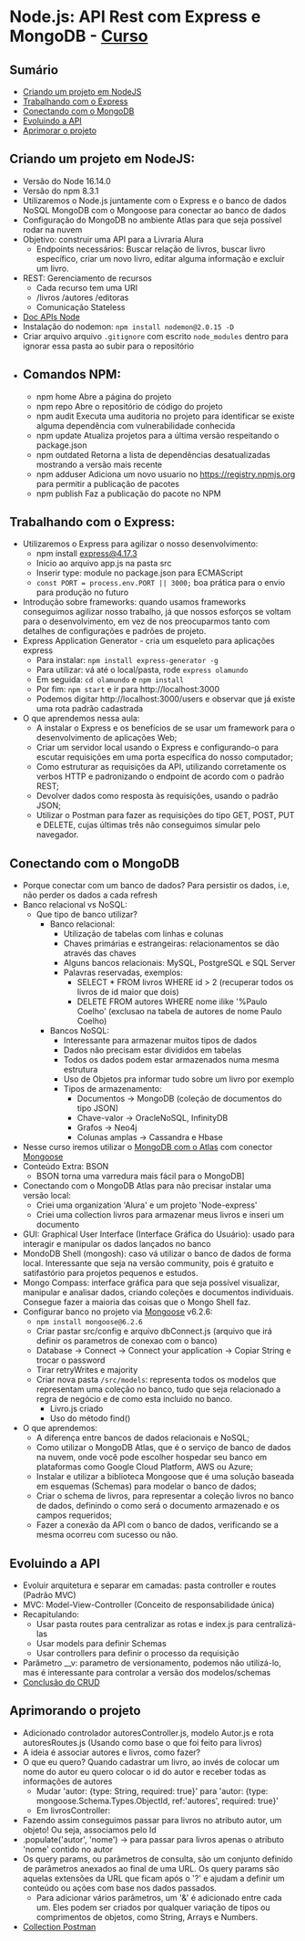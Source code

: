 # Node.js: API Rest com Express e MongoDB - [Curso](https://cursos.alura.com.br/course/nodejs-api-rest-express-mongodb)
## Sumário

- [Criando um projeto em NodeJS](#criando-um-projeto-em-nodejs)
- [Trabalhando com o Express](#trabalhando-com-o-express)
- [Conectando com o MongoDB](#conectando-com-o-mongodb)
- [Evoluindo a API](#evoluindo-a-api)
- [Aprimorar o projeto](#aprimorando-o-projeto)

## Criando um projeto em NodeJS:
- Versão do Node 16.14.0 
- Versão do npm 8.3.1
- Utilizaremos o Node.js juntamente com o Express e o banco de dados NoSQL MongoDB com o Mongoose para conectar ao banco de dados
- Configuração do MongoDB no ambiente Atlas para que seja possível rodar na nuvem
- Objetivo: construir uma API para a Livraria Alura
  - Endpoints necessários: Buscar relação de livros, buscar livro específico, criar um novo livro, editar alguma informação e excluir um livro.
- REST: Gerenciamento de recursos
  - Cada recurso tem uma URI
  - /livros /autores /editoras
  - Comunicação Stateless
- [Doc APIs Node](https://nodejs.org/api/)
- Instalação do nodemon: `npm install nodemon@2.0.15 -D`
- Criar arquivo arquivo `.gitignore` com escrito `node_modules` dentro para ignorar essa pasta ao subir para o repositório
- Comandos NPM:
  - 
  - npm home	Abre a página do projeto
  - npm repo	Abre o repositório de código do projeto
  - npm audit	Executa uma auditoria no projeto para identificar se existe alguma dependência com vulnerabilidade conhecida
  - npm update	Atualiza projetos para a última versão respeitando o package.json
  - npm outdated	Retorna a lista de dependências desatualizadas mostrando a versão mais recente
  - npm adduser	Adiciona um novo usuario no https://registry.npmjs.org para permitir a publicação de pacotes
  - npm publish	Faz a publicação do pacote no NPM

## Trabalhando com o Express:
- Utilizaremos o Express para agilizar o nosso desenvolvimento:
  - npm install express@4.17.3
  - Inicio ao arquivo app.js na pasta src
  - Inserir type: module no package.json para ECMAScript
  - `const PORT = process.env.PORT || 3000;` boa prática para o envio para produção no futuro
- Introdução sobre frameworks: quando usamos frameworks conseguimos agilizar nosso trabalho, já que nossos esforços se voltam para o desenvolvimento, em vez de nos preocuparmos tanto com detalhes de configurações e padrões de projeto.
- Express Application Generator - cria um esqueleto para aplicações express
  - Para instalar: `npm install express-generator -g`
  - Para utilizar: vá até o local/pasta, rode `express olamundo`
  - Em seguida: `cd olamundo` e `npm install`
  - Por fim: `npm start` e ir para http://localhost:3000
  - Podemos digitar http://localhost:3000/users e observar que já existe uma rota padrão cadastrada
- O que aprendemos nessa aula:
  - A instalar o Express e os benefícios de se usar um framework para o desenvolvimento de aplicações Web;
  - Criar um servidor local usando o Express e configurando-o para escutar requisições em uma porta específica do nosso computador;
  - Como estruturar as requisições da API, utilizando corretamente os verbos HTTP e padronizando o endpoint de acordo com o padrão REST;
  - Devolver dados como resposta às requisições, usando o padrão JSON;
  - Utilizar o Postman para fazer as requisições do tipo GET, POST, PUT e DELETE, cujas últimas três não conseguimos simular pelo navegador.

## Conectando com o MongoDB
- Porque conectar com um banco de dados? Para persistir os dados, i.e, não perder os dados a cada refresh
- Banco relacional vs NoSQL:
  - Que tipo de banco utilizar? 
    - Banco relacional:
      - Utilização de tabelas com linhas e colunas
      - Chaves primárias e estrangeiras: relacionamentos se dão através das chaves
      - Alguns bancos relacionais: MySQL, PostgreSQL e SQL Server
      - Palavras reservadas, exemplos:
        - SELECT * FROM livros WHERE id > 2 (recuperar todos os livros de id maior que dois)
        - DELETE FROM autores WHERE nome ilike '%Paulo Coelho' (exclusao na tabela de autores de nome Paulo Coelho)
    - Bancos NoSQL:
      - Interessante para armazenar muitos tipos de dados
      - Dados não precisam estar divididos em tabelas
      - Todos os dados podem estar armazenados numa mesma estrutura
      - Uso de Objetos pra informar tudo sobre um livro por exemplo
      - Tipos de armazenamento:
        - Documentos -> MongoDB (coleção de documentos do tipo JSON)
        - Chave-valor -> OracleNoSQL, InfinityDB
        - Grafos -> Neo4j
        - Colunas amplas -> Cassandra e Hbase
- Nesse curso iremos utilizar o [MongoDB com o Atlas](https://www.mongodb.com/pt-br/atlas) com conector [Mongoose](https://mongoosejs.com/)
- Conteúdo Extra: BSON
  - BSON torna uma varredura mais fácil para o MongoDB]
- Conectando com o MongoDB Atlas para não precisar instalar uma versão local:
  - Criei uma organization 'Alura' e um  projeto 'Node-express'
  - Criei uma collection livros para armazenar meus livros e inseri um documento
- GUI: Graphical User Interface (Interface Gráfica do Usuário): usado para interagir e manipular os dados lançados no banco
- MondoDB Shell (mongosh): caso vá utilizar o banco de dados de forma local. Interessante que seja na versão community, pois é gratuito e satifastório para projetos pequenos e estudos.
- Mongo Compass: interface gráfica para que seja possível visualizar, manipular e analisar dados, criando coleções e documentos individuais. Consegue fazer a maioria das coisas que o Mongo Shell faz.
- Configurar banco no projeto via [Mongoose](https://mongoosejs.com/) v6.2.6:
  - `npm install mongoose@6.2.6`
  - Criar pastar src/config e arquivo dbConnect.js (arquivo que irá definir os parametros de conexao com o banco)
  - Database -> Connect -> Connect your application -> Copiar String e trocar o password
  - Tirar retryWrites e majority
  - Criar nova pasta `/src/models`: representa todos os modelos que representam uma coleção no banco, tudo que seja relacionado a regra de negócio e de como esta incluido no banco.
    - Livro.js criado
    - Uso do método find()
- O que aprendemos:
  - A diferença entre bancos de dados relacionais e NoSQL;
  - Como utilizar o MongoDB Atlas, que é o serviço de banco de dados na nuvem, onde você pode escolher hospedar seu banco em plataformas como Google Cloud Platform, AWS ou Azure;
  - Instalar e utilizar a biblioteca Mongoose que é uma solução baseada em esquemas (Schemas) para modelar o banco de dados;
  - Criar o schema de livros, para representar a coleção livros no banco de dados, definindo o como será o documento armazenado e os campos requeridos;
  - Fazer a conexão da API com o banco de dados, verificando se a mesma ocorreu com sucesso ou não.

## Evoluindo a API

- Evoluir arquitetura e separar em camadas: pasta controller e routes (Padrão MVC)
- MVC: Model-View-Controller (Conceito de responsabilidade única)
- Recapitulando:
  - Usar pasta routes para centralizar as rotas e index.js para centralizá-las
  - Usar models para definir Schemas
  - Usar controllers para definir o processo da requisição
- Parâmetro __v: parametro de versionamento, podemos não utilizá-lo, mas é interessante para controlar a versão dos modelos/schemas
- [Conclusão do CRUD](https://github.com/joaovitoroliv/nodejs-com-express/commit/6f876b3277d633bf5b8bd27a8b9be0e29876d9a0)

## Aprimorando o projeto 
- Adicionado controlador autoresController.js, modelo Autor.js e rota autoresRoutes.js (Usando como base o que foi feito para livros)
- A ideia é associar autores e livros, como fazer?
- O que eu quero? Quando cadastrar um livro, ao invés de colocar um nome do autor eu quero colocar o id do autor e receber todas as informações de autores
  - Mudar 'autor: {type: String, required: true}' para 'autor: {type: mongoose.Schema.Types.ObjectId, ref:'autores', required: true}'
  - Em livrosController:
- Fazendo assim conseguimos passar para livros no atributo autor, um objeto! Ou seja, associamos pelo Id
- .populate('autor', 'nome') -> para passar para livros apenas o atributo 'nome' contido no autor
- Os query params, ou parâmetros de consulta, são um conjunto definido de parâmetros anexados ao final de uma URL. Os query params são aquelas extensões da URL que ficam após o '?' e ajudam a definir um conteúdo ou ações com base nos dados passados.
  - Para adicionar vários parâmetros, um '&' é adicionado entre cada um. Eles podem ser criados por qualquer variação de tipos ou comprimentos de objetos, como String, Arrays e Numbers.
- [Collection Postman](https://www.getpostman.com/collections/a9fbc06e9a1e29e6d1e9)